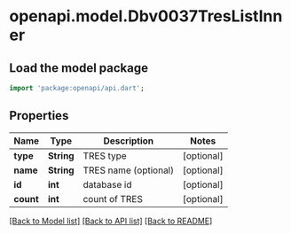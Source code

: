 # openapi.model.Dbv0037TresListInner

## Load the model package
```dart
import 'package:openapi/api.dart';
```

## Properties
Name | Type | Description | Notes
------------ | ------------- | ------------- | -------------
**type** | **String** | TRES type | [optional] 
**name** | **String** | TRES name (optional) | [optional] 
**id** | **int** | database id | [optional] 
**count** | **int** | count of TRES | [optional] 

[[Back to Model list]](../README.md#documentation-for-models) [[Back to API list]](../README.md#documentation-for-api-endpoints) [[Back to README]](../README.md)


